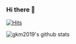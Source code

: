 ### Hi there 👋

<!--
**gkm2019/gkm2019** is a ✨ _special_ ✨ repository because its `README.md` (this file) appears on your GitHub profile.

Here are some ideas to get you started:

- 🔭 I’m currently working on ...
- 🌱 I’m currently learning ...
- 👯 I’m looking to collaborate on ...
- 🤔 I’m looking for help with ...
- 💬 Ask me about ...
- 📫 How to reach me: ...
- 😄 Pronouns: ...
- ⚡ Fun fact: ...
-->

[![Hits](https://hits.seeyoufarm.com/api/count/incr/badge.svg?url=https%3A%2F%2Fgithub.com%2Fgkm2019%2Fhit-counter&count_bg=%23E5DE19&title_bg=%239B23BE&icon=&icon_color=%23E7E7E7&title=hits&edge_flat=false)](https://hits.seeyoufarm.com)

![gkm2019's github stats](https://github-readme-stats.vercel.app/api?username=아이디&show_icons=true)
